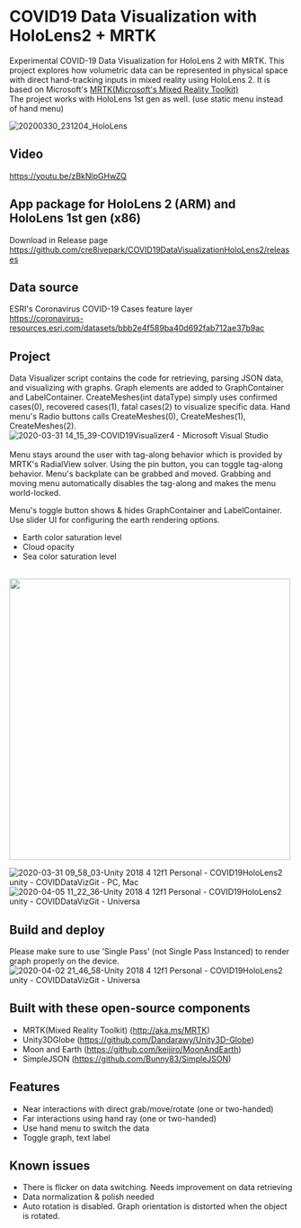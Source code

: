 # COVID19 Data Visualization with HoloLens2 + MRTK
Experimental COVID-19 Data Visualization for HoloLens 2 with MRTK. This project explores how volumetric data can be represented in physical space with direct hand-tracking inputs in mixed reality using HoloLens 2. It is based on Microsoft's [MRTK(Microsoft's Mixed Reality Toolkit)](https://github.com/microsoft/MixedRealityToolkit-Unity)<br/> The project works with HoloLens 1st gen as well. (use static menu instead of hand menu)<br/>

![20200330_231204_HoloLens](https://user-images.githubusercontent.com/13754172/78055611-a31a6400-7338-11ea-82e2-05987de9feeb.jpg)

## Video
https://youtu.be/zBkNlpGHwZQ

## App package for HoloLens 2 (ARM) and HoloLens 1st gen (x86)
Download in Release page
https://github.com/cre8ivepark/COVID19DataVisualizationHoloLens2/releases

## Data source
ESRI's Coronavirus COVID-19 Cases feature layer<br/>
https://coronavirus-resources.esri.com/datasets/bbb2e4f589ba40d692fab712ae37b9ac

## Project
Data Visualizer script contains the code for retrieving, parsing JSON data, and visualizing with graphs. Graph elements are added to GraphContainer and LabelContainer. CreateMeshes(int dataType) simply uses confirmed cases(0), recovered cases(1), fatal cases(2) to visualize specific data. Hand menu's Radio buttons calls CreateMeshes(0), CreateMeshes(1), CreateMeshes(2).
![2020-03-31 14_15_39-COVID19Visualizer4 - Microsoft Visual Studio](https://user-images.githubusercontent.com/13754172/78075917-3fa12e00-735a-11ea-9dad-4c92f2d81a80.png)
<br/><br/>
Menu stays around the user with tag-along behavior which is provided by MRTK's RadialView solver. Using the pin button, you can toggle tag-along behavior. Menu's backplate can be grabbed and moved. Grabbing and moving menu automatically disables the tag-along and makes the menu world-locked. 

Menu's toggle button shows & hides GraphContainer and LabelContainer. 
Use slider UI for configuring the earth rendering options.
- Earth color saturation level
- Cloud opacity
- Sea color saturation level
<br/><br/>
<img src="https://user-images.githubusercontent.com/13754172/78325218-df61e600-752b-11ea-8dd5-7f0fd2a08d44.png" width="500px">

![2020-03-31 09_58_03-Unity 2018 4 12f1 Personal - COVID19HoloLens2 unity - COVIDDataVizGit - PC, Mac ](https://user-images.githubusercontent.com/13754172/78075949-4cbe1d00-735a-11ea-89bd-7192651ee959.png)
![2020-04-05 11_22_36-Unity 2018 4 12f1 Personal - COVID19HoloLens2 unity - COVIDDataVizGit - Universa](https://user-images.githubusercontent.com/13754172/78507729-a77abe80-7736-11ea-85c4-50d2c12bb48b.png)

## Build and deploy
Please make sure to use 'Single Pass' (not Single Pass Instanced) to render graph properly on the device.
![2020-04-02 21_46_58-Unity 2018 4 12f1 Personal - COVID19HoloLens2 unity - COVIDDataVizGit - Universa](https://user-images.githubusercontent.com/13754172/78325429-644cff80-752c-11ea-88db-c9102c5f3528.png)



## Built with these open-source components
- MRTK(Mixed Reality Toolkit) (http://aka.ms/MRTK)
- Unity3DGlobe (https://github.com/Dandarawy/Unity3D-Globe)
- Moon and Earth (https://github.com/keijiro/MoonAndEarth)
- SimpleJSON (https://github.com/Bunny83/SimpleJSON)

## Features
- Near interactions with direct grab/move/rotate (one or two-handed)
- Far interactions using hand ray (one or two-handed)
- Use hand menu to switch the data
- Toggle graph, text label

## Known issues
- There is flicker on data switching. Needs improvement on data retrieving
- Data normalization & polish needed
- Auto rotation is disabled. Graph orientation is distorted when the object is rotated.
